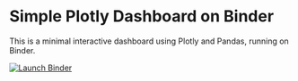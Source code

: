 # Simple Plotly Dashboard on Binder

This is a minimal interactive dashboard using Plotly and Pandas, running on Binder.

[![Launch Binder](https://mybinder.org/badge_logo.svg)](https://mybinder.org/v2/gh/benchharp/example_iris/main?filepath=dashboard.ipynb)
